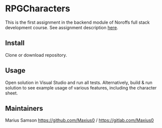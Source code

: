 # RPGCharacters

This is the first assignment in the backend module of Noroffs full stack development course. See assignment description [here](https://github.com/Maxius0/RPGCharacters/blob/master/Project/Assignment%201_CSharp_RPGCharacters.pdf).

## Install

Clone or download repository.

## Usage

Open solution in Visual Studio and run all tests. Alternatively, build & run solution to see example usage of various features, including the character sheet.

## Maintainers

Marius Samson
https://github.com/Maxius0 / https://gitlab.com/Maxius0
